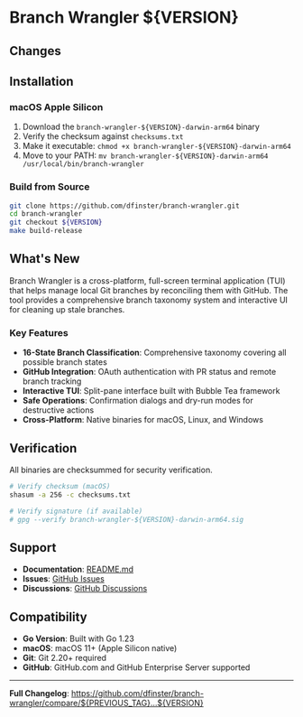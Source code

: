 # Branch Wrangler ${VERSION}

## Changes

<!-- Automatically generated changelog will be inserted here -->

## Installation

### macOS Apple Silicon

1. Download the `branch-wrangler-${VERSION}-darwin-arm64` binary
2. Verify the checksum against `checksums.txt`
3. Make it executable: `chmod +x branch-wrangler-${VERSION}-darwin-arm64`
4. Move to your PATH: `mv branch-wrangler-${VERSION}-darwin-arm64 /usr/local/bin/branch-wrangler`

### Build from Source

```bash
git clone https://github.com/dfinster/branch-wrangler.git
cd branch-wrangler
git checkout ${VERSION}
make build-release
```

## What's New

Branch Wrangler is a cross-platform, full-screen terminal application (TUI) that helps manage local Git branches by reconciling them with GitHub. The tool provides a comprehensive branch taxonomy system and interactive UI for cleaning up stale branches.

### Key Features

- **16-State Branch Classification**: Comprehensive taxonomy covering all possible branch states
- **GitHub Integration**: OAuth authentication with PR status and remote branch tracking
- **Interactive TUI**: Split-pane interface built with Bubble Tea framework
- **Safe Operations**: Confirmation dialogs and dry-run modes for destructive actions
- **Cross-Platform**: Native binaries for macOS, Linux, and Windows

## Verification

All binaries are checksummed for security verification.

```bash
# Verify checksum (macOS)
shasum -a 256 -c checksums.txt

# Verify signature (if available)
# gpg --verify branch-wrangler-${VERSION}-darwin-arm64.sig
```

## Support

- **Documentation**: [README.md](https://github.com/dfinster/branch-wrangler/blob/main/README.md)
- **Issues**: [GitHub Issues](https://github.com/dfinster/branch-wrangler/issues)
- **Discussions**: [GitHub Discussions](https://github.com/dfinster/branch-wrangler/discussions)

## Compatibility

- **Go Version**: Built with Go 1.23
- **macOS**: macOS 11+ (Apple Silicon native)
- **Git**: Git 2.20+ required
- **GitHub**: GitHub.com and GitHub Enterprise Server supported

---

**Full Changelog**: https://github.com/dfinster/branch-wrangler/compare/${PREVIOUS_TAG}...${VERSION}